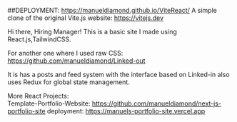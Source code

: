 ##DEPLOYMENT: https://manueldiamond.github.io/ViteReact/ 
A simple clone of the original Vite.js website: https://vitejs.dev

Hi there, Hiring Manager!
This is a basic site I made using React.js,TailwindCSS.

For another one where I used raw CSS: https://github.com/manueldiamond/Linked-out 

It is has a posts and feed system with the interface based on Linked-in
also uses Redux for global state management.

More React Projects:  
 Template-Portfolio-Website: https://github.com/manueldiamond/next-js-portfolio-site
 deployment: https://manuels-portfolio-site.vercel.app
